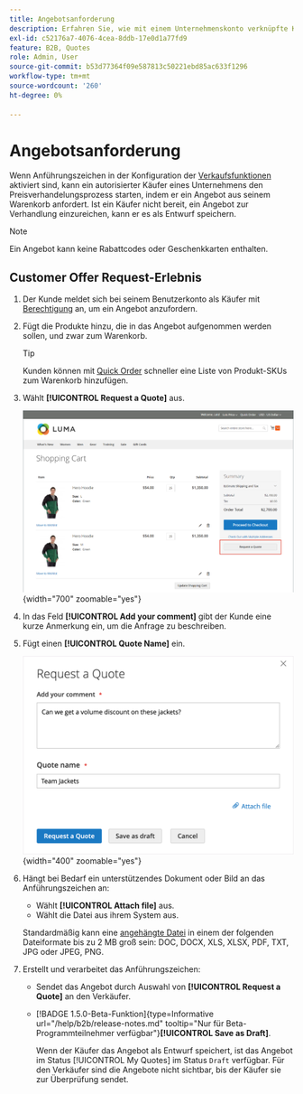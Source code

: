 ```yaml
---
title: Angebotsanforderung
description: Erfahren Sie, wie mit einem Unternehmenskonto verknüpfte Kunden eine Angebotsanfrage stellen können.
exl-id: c52176a7-4076-4cea-8ddb-17e0d1a77fd9
feature: B2B, Quotes
role: Admin, User
source-git-commit: b53d77364f09e587813c50221ebd85ac633f1296
workflow-type: tm+mt
source-wordcount: '260'
ht-degree: 0%

---
```


# Angebotsanforderung

Wenn Anführungszeichen in der Konfiguration der [Verkaufsfunktionen](configure-quotes.md) aktiviert sind, kann ein autorisierter Käufer eines Unternehmens den Preisverhandelungsprozess starten, indem er ein Angebot aus seinem Warenkorb anfordert. Ist ein Käufer nicht bereit, ein Angebot zur Verhandlung einzureichen, kann er es als Entwurf speichern.

>[!NOTE]
>
>Ein Angebot kann keine Rabattcodes oder Geschenkkarten enthalten.

## Customer Offer Request-Erlebnis

1. Der Kunde meldet sich bei seinem Benutzerkonto als Käufer mit [Berechtigung](account-company-roles-permissions.md) an, um ein Angebot anzufordern.

1. Fügt die Produkte hinzu, die in das Angebot aufgenommen werden sollen, und zwar zum Warenkorb.

   >[!TIP]
   > 
   >Kunden können mit [Quick Order](quick-order.md) schneller eine Liste von Produkt-SKUs zum Warenkorb hinzufügen.

1. Wählt **[!UICONTROL Request a Quote]** aus.

   ![Anfordern eines Angebots aus dem Warenkorb](./assets/quote-request-from-cart.png){width="700" zoomable="yes"}

1. In das Feld **[!UICONTROL Add your comment]** gibt der Kunde eine kurze Anmerkung ein, um die Anfrage zu beschreiben.

1. Fügt einen **[!UICONTROL Quote Name]** ein.

   ![Eingabe der Anführungszeichen, Kommentare und Namen](./assets/quote-request-from-cart-name-comments.png){width="400" zoomable="yes"}

1. Hängt bei Bedarf ein unterstützendes Dokument oder Bild an das Anführungszeichen an:

   - Wählt **[!UICONTROL Attach file]** aus.
   - Wählt die Datei aus ihrem System aus.

   Standardmäßig kann eine [angehängte Datei](configure-quotes.md) in einem der folgenden Dateiformate bis zu 2 MB groß sein: DOC, DOCX, XLS, XLSX, PDF, TXT, JPG oder JPEG, PNG.

1. Erstellt und verarbeitet das Anführungszeichen:

   - Sendet das Angebot durch Auswahl von **[!UICONTROL Request a Quote]** an den Verkäufer.
   - [!BADGE 1.5.0-Beta-Funktion]{type=Informative url="/help/b2b/release-notes.md" tooltip="Nur für Beta-Programmteilnehmer verfügbar"}**[!UICONTROL Save as Draft]**.

     Wenn der Käufer das Angebot als Entwurf speichert, ist das Angebot im Status [!UICONTROL My Quotes] im Status `Draft` verfügbar. Für den Verkäufer sind die Angebote nicht sichtbar, bis der Käufer sie zur Überprüfung sendet.

